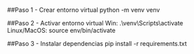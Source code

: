 ##Paso 1 - Crear entorno virtual
python -m venv venv

##Paso 2 - Activar entorno virtual
Win: .\venv\Scripts\activate
Linux/MacOS: source env/bin/activate

##Paso 3 - Instalar dependencias
pip install -r requirements.txt
